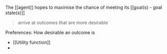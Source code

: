 The [[agent]] hopes to maximise the chance of meeting its [[goal(s) - goal state(s)]]
>	arrive at outcomes that are more desirable

Preferences: How desirable an outcome is
- [[Utility function]]
- 